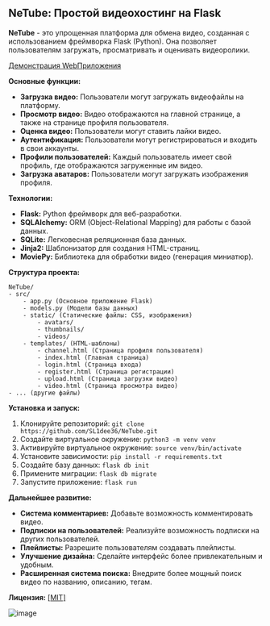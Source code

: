 ## NeTube: Простой видеохостинг на Flask

**NeTube** - это упрощенная платформа для обмена видео, созданная с использованием фреймворка Flask (Python). Она позволяет пользователям загружать, просматривать и оценивать видеоролики.

[Демонстрация WebПриложения](https://www.youtube.com/playlist?list=PLcoXBVsrfn2R5gXnWqDEzejpQUuILAbuW)

**Основные функции:**

- **Загрузка видео:** Пользователи могут загружать видеофайлы на платформу.
- **Просмотр видео:** Видео отображаются на главной странице, а также на странице профиля пользователя.
- **Оценка видео:** Пользователи могут ставить лайки видео.
- **Аутентификация:** Пользователи могут регистрироваться и входить в свои аккаунты.
- **Профили пользователей:** Каждый пользователь имеет свой профиль, где отображаются загруженные им видео.
- **Загрузка аватаров:** Пользователи могут загружать изображения профиля.

**Технологии:**

- **Flask:** Python фреймворк для веб-разработки.
- **SQLAlchemy:** ORM (Object-Relational Mapping) для работы с базой данных.
- **SQLite:** Легковесная реляционная база данных.
- **Jinja2:** Шаблонизатор для создания HTML-страниц.
- **MoviePy:** Библиотека для обработки видео (генерация миниатюр).

**Структура проекта:**

```
NeTube/
- src/
    - app.py (Основное приложение Flask)
    - models.py (Модели базы данных)
    - static/ (Статические файлы: CSS, изображения)
        - avatars/
        - thumbnails/
        - videos/
    - templates/ (HTML-шаблоны)
        - channel.html (Страница профиля пользователя)
        - index.html (Главная страница)
        - login.html (Страница входа)
        - register.html (Страница регистрации)
        - upload.html (Страница загрузки видео)
        - video.html (Страница просмотра видео)
- ... (другие файлы)
```

**Установка и запуск:**

1. Клонируйте репозиторий: `git clone https://github.com/SL1dee36/NeTube.git`
2. Создайте виртуальное окружение: `python3 -m venv venv`
3. Активируйте виртуальное окружение: `source venv/bin/activate`
4. Установите зависимости: `pip install -r requirements.txt`
5. Создайте базу данных: `flask db init`
6. Примените миграции: `flask db migrate`
7. Запустите приложение: `flask run`

**Дальнейшее развитие:**

- **Система комментариев:** Добавьте возможность комментировать видео.
- **Подписки на пользователей:** Реализуйте возможность подписки на других пользователей.
- **Плейлисты:** Разрешите пользователям создавать плейлисты.
- **Улучшение дизайна:** Сделайте интерфейс более привлекательным и удобным.
- **Расширенная система поиска:** Внедрите более мощный поиск видео по названию, описанию, тегам.

**Лицензия:** [[MIT]](https://github.com/SL1dee36/NeTube/blob/main/LICENSE)


![image](https://github.com/user-attachments/assets/b7629010-373d-4c55-8780-b8cdce19d24d)




